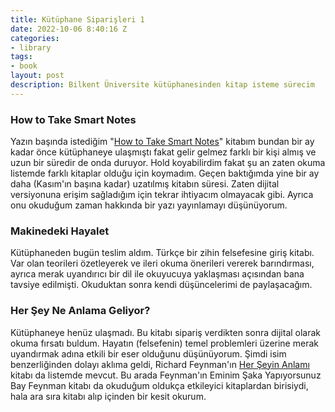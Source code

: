 ```yaml
---
title: Kütüphane Siparişleri 1
date: 2022-10-06 8:40:16 Z
categories:
- library
tags:
- book
layout: post
description: Bilkent Üniversite kütüphanesinden kitap isteme sürecim
---
```


### How to Take Smart Notes
 Yazın başında istediğim "[How to Take Smart Notes](https://www.amazon.com/How-Take-Smart-Notes-Nonfiction/dp/1542866502)" kitabım bundan bir ay kadar önce kütüphaneye ulaşmıştı fakat gelir gelmez farklı bir kişi almış ve uzun bir süredir de onda duruyor. Hold koyabilirdim fakat şu an zaten okuma listemde farklı kitaplar olduğu için koymadım. Geçen baktığımda yine bir ay daha (Kasım'ın başına kadar) uzatılmış kitabın süresi. Zaten dijital versiyonuna erişim sağladığım için tekrar ihtiyacım olmayacak gibi. Ayrıca onu okuduğum zaman hakkında bir yazı yayınlamayı düşünüyorum.

### Makinedeki Hayalet
 Kütüphaneden bugün teslim aldım. Türkçe bir zihin felsefesine giriş kitabı. Var olan teorileri özetleyerek ve ileri okuma önerileri vererek barındırması, ayrıca merak uyandırıcı bir dil ile okuyucuya yaklaşması açısından bana tavsiye edilmişti. Okuduktan sonra kendi düşüncelerimi de paylaşacağım.

### Her Şey Ne Anlama Geliyor?
 Kütüphaneye henüz ulaşmadı. Bu kitabı sipariş verdikten sonra dijital olarak okuma fırsatı buldum. Hayatın (felsefenin) temel problemleri üzerine merak uyandırmak adına etkili bir eser olduğunu düşünüyorum. Şimdi isim benzerliğinden dolayı aklıma geldi, Richard Feynman'ın [Her Şeyin Anlamı](https://www.amazon.com/Meaning-All-Thoughts-Citizen-Scientist/dp/0465023940/ref=sr_1_1?crid=1KPKAN368MIVT&keywords=meaning+richard+feynman&qid=1664950930&qu=eyJxc2MiOiIxLjI0IiwicXNhIjoiMC4wMCIsInFzcCI6IjAuMDAifQ%3D%3D&s=books&sprefix=meaning+of+everything+richard+feynman%2Cstripbooks-intl-ship%2C363&sr=1-1) kitabı da listemde mevcut. Bu arada Feynman'ın Eminim Şaka Yapıyorsunuz Bay Feynman kitabı da okuduğum oldukça etkileyici kitaplardan birisiydi, hala ara sıra kitabı alıp içinden bir kesit okurum.
